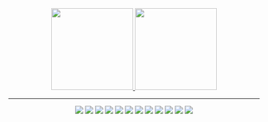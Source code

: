 <div align="center">
  <a href="https://github.com/gustapinto">
    <img height="164em" src="https://github-readme-stats.vercel.app/api?username=gustapinto&show_icons=true&theme=gruvbox&count_private=true"></img>
    <img height="164em" src="https://github-readme-stats.vercel.app/api/top-langs/?username=gustapinto&langs_count=8&theme=gruvbox&layout=compact"></img>
  </a>

  <hr />
  
  <p align="center" width="65%">
    <img src="https://img.shields.io/badge/FastApi-009688?style=for-the-badge&logo=fastapi&logoColor=white">
    <img src="https://img.shields.io/badge/Python-3776AB?style=for-the-badge&logo=python&logoColor=white">
    <img src="https://img.shields.io/badge/VS_Code-0078D4?style=for-the-badge&logo=visual%20studio%20code&logoColor=white">
    <img src="https://img.shields.io/badge/Google%20Cloud-4285F4?style=for-the-badge&logo=googlecloud&logoColor=white">
    <img src="https://img.shields.io/badge/Docker-2CA5E0?style=for-the-badge&logo=docker&logoColor=white">
    <img src="https://img.shields.io/badge/Go-00ADD8?style=for-the-badge&logo=go&logoColor=white">
    <img src="https://img.shields.io/badge/PHP-777BB4?style=for-the-badge&logo=php&logoColor=white">
    <img src="https://img.shields.io/badge/Java-DC0D15?style=for-the-badge&logo=openjdk&logoColor=white">
    <img src="https://img.shields.io/badge/Laravel-FF2D20?style=for-the-badge&logo=laravel&logoColor=white">
    <img src="https://img.shields.io/badge/Apache%20Spark-E25A1C?style=for-the-badge&logo=apachespark&logoColor=white">
    <img src="https://img.shields.io/badge/JavaScript-F7DF1E?style=for-the-badge&logo=javascript&logoColor=black">
    <img src="https://img.shields.io/badge/Apache%20Kafka-231F20?style=for-the-badge&logo=apachekafka&logoColor=white">
  </p>
</div>
